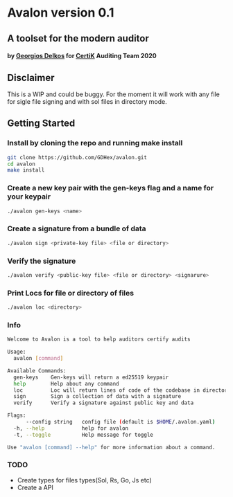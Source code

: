 # Avalon version 0.1

## A toolset for the modern auditor

#### by [Georgios Delkos](georgios.delkos@certik.io) for [CertiK](certik.io) Auditing Team 2020 

## Disclaimer
This is a WIP and could be buggy. For the moment it will work with any file for sigle file signing and with sol files in directory mode.

## Getting Started

### Install by cloning the repo and running make install

```bash
git clone https://github.com/GDHex/avalon.git
cd avalon
make install
```

### Create a new key pair with the gen-keys flag and a name for your keypair
```bash
./avalon gen-keys <name>
```

### Create a signature from a bundle of data

```bash
./avalon sign <private-key file> <file or directory> 
```

### Verify the signature 

```bash
./avalon verify <public-key file> <file or directory> <signarure>
```

### Print Locs for file or directory of files

```bash
./avalon loc <directory>
```

### Info

``` bash
Welcome to Avalon is a tool to help auditors certify audits

Usage:
  avalon [command]

Available Commands:
  gen-keys    Gen-keys will return a ed25519 keypair
  help        Help about any command
  loc         Loc will return lines of code of the codebase in directory
  sign        Sign a collection of data with a signature
  verify      Verify a signature against public key and data

Flags:
      --config string   config file (default is $HOME/.avalon.yaml)
  -h, --help            help for avalon
  -t, --toggle          Help message for toggle

Use "avalon [command] --help" for more information about a command.
```

### TODO
* Create types for files types(Sol, Rs, Go, Js etc)
* Create a API